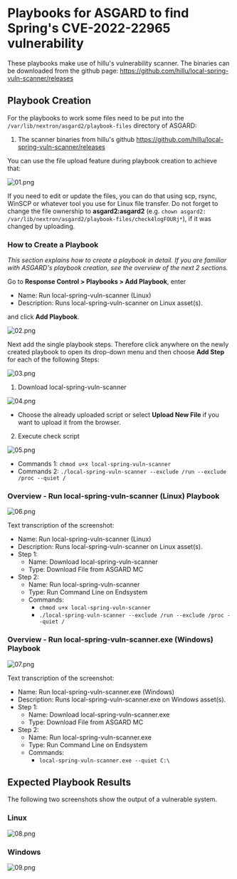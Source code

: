 # Playbooks for ASGARD to find Spring's CVE-2022-22965 vulnerability
These playbooks make use of hillu's vulnerability scanner. The binaries can be downloaded from the github page: https://github.com/hillu/local-spring-vuln-scanner/releases

## Playbook Creation
For the playbooks to work some files need to be put into the `/var/lib/nextron/asgard2/playbook-files` directory of ASGARD:

1. The scanner binaries from hillu's github https://github.com/hillu/local-spring-vuln-scanner/releases

You can use the file upload feature during playbook creation to achieve that:

![01.png](img/01.png)

If you need to edit or update the files, you can do that using scp, rsync, WinSCP or whatever tool you use for Linux file transfer. Do not forget to change the file ownership to **asgard2:asgard2**
(e.g. `chown asgard2: /var/lib/nextron/asgard2/playbook-files/check4logFOURj*`), if it was changed by uploading.


### How to Create a Playbook
*This section explains how to create a playbook in detail. If you are familiar with ASGARD's playbook creation, see the overview of the next 2 sections.*

Go to **Response Control > Playbooks > Add Playbook**, enter
* Name: Run local-spring-vuln-scanner (Linux)
* Description: Runs local-spring-vuln-scanner on Linux asset(s).

and click **Add Playbook**.

![02.png](img/02.png)

Next add the single playbook steps. Therefore click anywhere on the newly created playbook to open its drop-down menu and then choose **Add Step** for each of the following Steps:

![03.png](img/03.png)

1. Download local-spring-vuln-scanner

![04.png](img/04.png)

- Choose the already uploaded script or select **Upload New File** if you want to upload it from the browser.

2. Execute check script

![05.png](img/05.png)

- Commands 1: `chmod u+x local-spring-vuln-scanner`
- Commands 2: `./local-spring-vuln-scanner --exclude /run --exclude /proc --quiet /`
    
### Overview - Run local-spring-vuln-scanner (Linux) Playbook

![06.png](img/06.png)

Text transcription of the screenshot:
* Name: Run local-spring-vuln-scanner (Linux)
* Description: Runs local-spring-vuln-scanner on Linux asset(s).
* Step 1:
	* Name: Download local-spring-vuln-scanner
    * Type: Download File from ASGARD MC
* Step 2:
	* Name: Run local-spring-vuln-scanner
    * Type: Run Command Line on Endsystem
    * Commands:
        - `chmod u+x local-spring-vuln-scanner`
        - `./local-spring-vuln-scanner --exclude /run --exclude /proc --quiet /`

### Overview - Run local-spring-vuln-scanner.exe (Windows) Playbook

![07.png](img/07.png)

Text transcription of the screenshot:
* Name: Run local-spring-vuln-scanner.exe (Windows)
* Description: Runs local-spring-vuln-scanner.exe on Windows asset(s).
* Step 1:
	* Name: Download local-spring-vuln-scanner.exe
    * Type: Download File from ASGARD MC
* Step 2:
	* Name: Run local-spring-vuln-scanner.exe
    * Type: Run Command Line on Endsystem
    * Commands:
        - `local-spring-vuln-scanner.exe --quiet C:\`

## Expected Playbook Results

The following two screenshots show the output of a vulnerable system.

### Linux

![08.png](img/08.png)

### Windows

![09.png](img/09.png)
